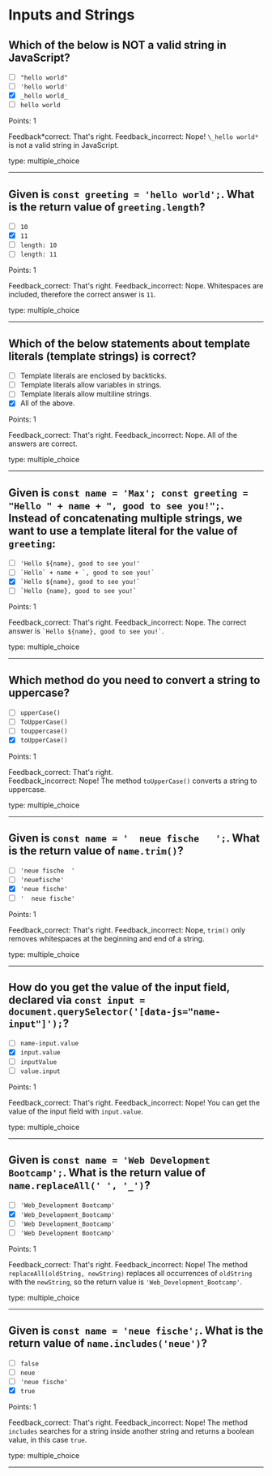 # Inputs and Strings

## Which of the below is NOT a valid string in JavaScript?

- [ ] `"hello world"`
- [ ] `'hello world'`
- [x] `_hello world_`
- [ ] `hello world`

Points: 1

Feedback*correct: That's right.
Feedback_incorrect: Nope! `\_hello world*` is not a valid string in JavaScript.

type: multiple_choice

---

## Given is `const greeting = 'hello world';`. What is the return value of `greeting.length`?

- [ ] `10`
- [x] `11`
- [ ] `length: 10`
- [ ] `length: 11`

Points: 1

Feedback_correct: That's right.
Feedback_incorrect: Nope. Whitespaces are included, therefore the correct answer is `11`.

type: multiple_choice

---

## Which of the below statements about template literals (template strings) is correct?

- [ ] Template literals are enclosed by backticks.
- [ ] Template literals allow variables in strings.
- [ ] Template literals allow multiline strings.
- [x] All of the above.

Points: 1

Feedback_correct: That's right.
Feedback_incorrect: Nope. All of the answers are correct.

type: multiple_choice

---

## Given is `const name = 'Max'; const greeting = "Hello " + name + ", good to see you!";`. Instead of concatenating multiple strings, we want to use a template literal for the value of `greeting`:

- [ ] `'Hello ${name}, good to see you!'`
- [ ] `` `Hello` + name + `, good to see you!` ``
- [x] `` `Hello ${name}, good to see you!` ``
- [ ] `` `Hello {name}, good to see you!` ``

Points: 1

Feedback_correct: That's right.
Feedback_incorrect: Nope. The correct answer is `` `Hello ${name}, good to see you!` ``.

type: multiple_choice

---

## Which method do you need to convert a string to uppercase?

- [ ] `upperCase()`
- [ ] `ToUpperCase()`
- [ ] `touppercase()`
- [x] `toUpperCase()`

Points: 1

Feedback_correct: That's right.  
Feedback_incorrect: Nope! The method `toUpperCase()` converts a string to uppercase.

type: multiple_choice

---

## Given is `const name = '  neue fische   ';`. What is the return value of `name.trim()`?

- [ ] `'neue fische  '`
- [ ] `'neuefische'`
- [x] `'neue fische'`
- [ ] `'  neue fische'`

Points: 1

Feedback_correct: That's right.
Feedback_incorrect: Nope, `trim()` only removes whitespaces at the beginning and end of a string.

type: multiple_choice

---

## How do you get the value of the input field, declared via `const input = document.querySelector('[data-js="name-input"]');`?

- [ ] `name-input.value`
- [x] `input.value`
- [ ] `inputValue`
- [ ] `value.input`

Points: 1

Feedback_correct: That's right.
Feedback_incorrect: Nope! You can get the value of the input field with `input.value`.

type: multiple_choice

---

## Given is `const name = 'Web Development Bootcamp';`. What is the return value of `name.replaceAll(' ', '_')`?

- [ ] `'Web_Development Bootcamp'`
- [x] `'Web_Development_Bootcamp'`
- [ ] `'Web Development_Bootcamp'`
- [ ] `'Web Development Bootcamp'`

Points: 1

Feedback_correct: That's right.
Feedback_incorrect: Nope! The method `replaceAll(oldString, newString)` replaces all occurrences of `oldString` with the `newString`, so the return value is `'Web_Development_Bootcamp'`.

type: multiple_choice

---

## Given is `const name = 'neue fische';`. What is the return value of `name.includes('neue')`?

- [ ] `false`
- [ ] `neue`
- [ ] `'neue fische'`
- [x] `true`

Points: 1

Feedback_correct: That's right.
Feedback_incorrect: Nope! The method `includes` searches for a string inside another string and returns a boolean value, in this case `true`.

type: multiple_choice

---
